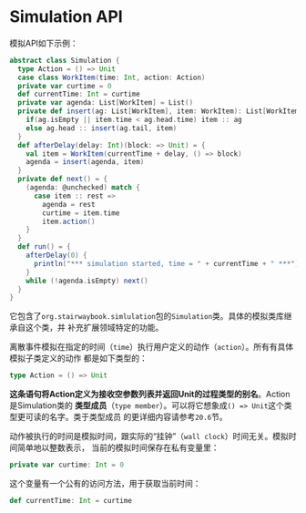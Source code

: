 Simulation API
================================================================================
模拟API如下示例：
```scala
abstract class Simulation {
  type Action = () => Unit
  case class WorkItem(time: Int, action: Action)
  private var curtime = 0
  def currentTime: Int = curtime
  private var agenda: List[WorkItem] = List()
  private def insert(ag: List[WorkItem], item: WorkItem): List[WorkItem] = {
    if(ag.isEmpty || item.time < ag.head.time) item :: ag
    else ag.head :: insert(ag.tail, item)
  }
  def afterDelay(delay: Int)(block: => Unit) = {
    val item = WorkItem(currentTime + delay, () => block)
    agenda = insert(agenda, item)
  }
  private def next() = {
    (agenda: @unchecked) match {
      case item :: rest =>
        agenda = rest
        curtime = item.time
        item.action()
    }
  }
  def run() = {
    afterDelay(0) {
      println("*** simulation started, time = " + currentTime + " ***")
    }
    while (!agenda.isEmpty) next()
  }
}
```
它包含了`org.stairwaybook.simlulation`包的`Simulation`类。具体的模拟类库继承自这个类，并
补充扩展领域特定的功能。

离散事件模拟在指定的时间（`time`）执行用户定义的动作（`action`）。所有有具体模拟子类定义的动作
都是如下类型的：
```scala
type Action = () => Unit
```
**这条语句将Action定义为接收空参数列表并返回Unit的过程类型的别名**。Action是Simulation类的
**类型成员**（`type member`）。可以将它想象成`() => Unit`这个类型更可读的名字。类于类型成员
的更详细内容请参考`20.6`节。

动作被执行的时间是模拟时间，跟实际的“挂钟”（`wall clock`）时间无关。模拟时间简单地以整数表示，
当前的模拟时间保存在私有变量里：
```scala
private var curtime: Int = 0
```
这个变量有一个公有的访问方法，用于获取当前时间：
```scala
def currentTime: Int = curtime
```
